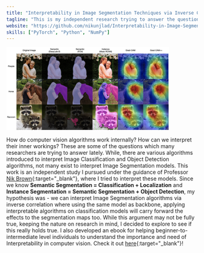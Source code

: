 ```yaml
---
title: "Interpretability in Image Segmentation Techniques via Inverse Correlation"
tagline: "This is my independent research trying to answer the question how does image segmentation models work and how can we interpret them."
website: "https://github.com/nikunjlad/Interpretability-in-Image-Segmentation-Techniques"
skills: ["PyTorch", "Python", "NumPy"]
---
```


<img src="/img/interpretable.png" alt="Interpretation" width="85%">

How do computer vision algorithms work internally? How can we interpret their inner workings? These are some of the questions 
which many researchers are trying to answer lately. While, there are various algorithms introduced to interpret Image Classification
and Object Detection algorithms, not many exist to interpret Image Segmentation models. This work is an independent study I pursued
under the guidance of Professor [Nik Brown](https://www.linkedin.com/in/nikbearbrown/){:target="_blank"}, where I tried to interpret these models. Since we know **Semantic Segmentation = Classification + Localization**
and **Instance Segmentation = Semantic Segmentation + Object Detection**, my hypothesis was - we can interpret Image Segmentation
algorithms via inverse correlation where using the same model as backbone, applying interpretable algorithms on classification models
will carry forward the effects to the segmentation maps too. While this argument may not be fully true, keeping the nature on research in mind, 
I decided to explore to see if this really holds true. I also developed an ebook for helping beginner-to-intermediate level individuals to understand
the importance and need of Interpretability in computer vision. Check it out [here](https://interpretability-in-image-segmentation-techniques.readthedocs.io/en/latest/){:target="_blank"}!